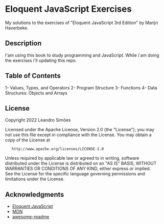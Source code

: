 # Eloquent JavaScript Exercises

My solutions to the exercises of "Eloquent JavaScript 3rd Edition" by Marijn Haverbeke.

## Description

I'am using this book to study programming and JavaScript. While i`am doing the exercises i'll updating this repo.

## Table of Contents

1- Values, Types, and Operators
2- Program Structure
3- Functions
4- Data Structures: Objects and Arrays

## License

 Copyright 2022 Leandro Simões

   Licensed under the Apache License, Version 2.0 (the "License");
   you may not use this file except in compliance with the License.
   You may obtain a copy of the License at

       http://www.apache.org/licenses/LICENSE-2.0

   Unless required by applicable law or agreed to in writing, software
   distributed under the License is distributed on an "AS IS" BASIS,
   WITHOUT WARRANTIES OR CONDITIONS OF ANY KIND, either express or implied.
   See the License for the specific language governing permissions and
   limitations under the License.

## Acknowledgments

* [Eloquent JavaScript](https://eloquentjavascript.net/)
* [MDN](https://developer.mozilla.org/en-US/)
* [awesome-readme](https://github.com/matiassingers/awesome-readme)


